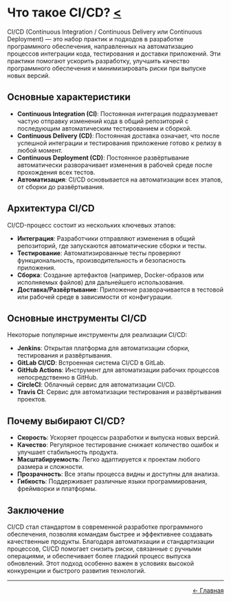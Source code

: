 # Что такое CI/CD? <a href="../"><</a>
CI/CD (Continuous Integration / Continuous Delivery или Continuous Deployment) — это набор практик и подходов в разработке программного обеспечения, направленных на автоматизацию процессов интеграции кода, тестирования и доставки приложений. Эти практики помогают ускорить разработку, улучшить качество программного обеспечения и минимизировать риски при выпуске новых версий.

## Основные характеристики
- **Continuous Integration (CI)**: Постоянная интеграция подразумевает частую отправку изменений кода в общий репозиторий с последующим автоматическим тестированием и сборкой.
- **Continuous Delivery (CD)**: Постоянная доставка означает, что после успешной интеграции и тестирования приложение готово к релизу в любой момент.
- **Continuous Deployment (CD)**: Постоянное развёртывание автоматически разворачивает изменения в рабочей среде после прохождения всех тестов.
- **Автоматизация**: CI/CD основывается на автоматизации всех этапов, от сборки до развёртывания.

## Архитектура CI/CD
CI/CD-процесс состоит из нескольких ключевых этапов:
- **Интеграция**: Разработчики отправляют изменения в общий репозиторий, где запускаются автоматические сборки и тесты.
- **Тестирование**: Автоматизированные тесты проверяют функциональность, производительность и безопасность приложения.
- **Сборка**: Создание артефактов (например, Docker-образов или исполняемых файлов) для дальнейшего использования.
- **Доставка/Развёртывание**: Приложение разворачивается в тестовой или рабочей среде в зависимости от конфигурации.

## Основные инструменты CI/CD
Некоторые популярные инструменты для реализации CI/CD:
- **Jenkins**: Открытая платформа для автоматизации сборки, тестирования и развёртывания.
- **GitLab CI/CD**: Встроенная система CI/CD в GitLab.
- **GitHub Actions**: Инструмент для автоматизации рабочих процессов непосредственно в GitHub.
- **CircleCI**: Облачный сервис для автоматизации CI/CD.
- **Travis CI**: Сервис для автоматизации тестирования и развёртывания проектов.

## Почему выбирают CI/CD?
- **Скорость**: Ускоряет процессы разработки и выпуска новых версий.
- **Качество**: Регулярное тестирование снижает количество ошибок и улучшает стабильность продукта.
- **Масштабируемость**: Легко адаптируется к проектам любого размера и сложности.
- **Прозрачность**: Все этапы процесса видны и доступны для анализа.
- **Гибкость**: Поддерживает различные языки программирования, фреймворки и платформы.

## Заключение
CI/CD стал стандартом в современной разработке программного обеспечения, позволяя командам быстрее и эффективнее создавать качественные продукты. Благодаря автоматизации и стандартизации процессов, CI/CD помогает снизить риски, связанные с ручными операциями, и обеспечивает более гладкий процесс выпуска обновлений. Этот подход особенно важен в условиях высокой конкуренции и быстрого развития технологий.

---
<p align="right">
<a href="../">← Главная</a>
</p>